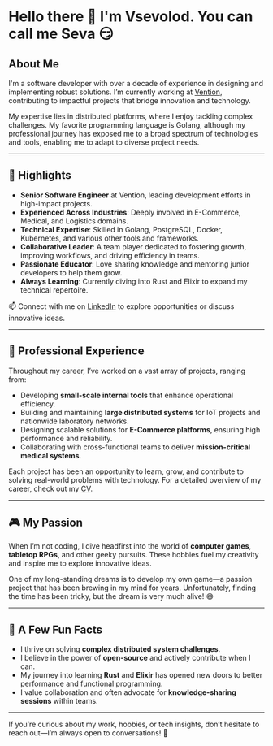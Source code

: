 # Hello there 👋 I'm Vsevolod. You can call me Seva 😏
## About Me  

I'm a software developer with over a decade of experience in designing and implementing robust solutions. I’m currently working at [Vention](https://ventionteams.com), contributing to impactful projects that bridge innovation and technology.  

My expertise lies in distributed platforms, where I enjoy tackling complex challenges. My favorite programming language is Golang, although my professional journey has exposed me to a broad spectrum of technologies and tools, enabling me to adapt to diverse project needs.  

---

## 🌟 Highlights  

- **Senior Software Engineer** at Vention, leading development efforts in high-impact projects.  
- **Experienced Across Industries**: Deeply involved in E-Commerce, Medical, and Logistics domains.  
- **Technical Expertise**: Skilled in Golang, PostgreSQL, Docker, Kubernetes, and various other tools and frameworks.  
- **Collaborative Leader**: A team player dedicated to fostering growth, improving workflows, and driving efficiency in teams.  
- **Passionate Educator**: Love sharing knowledge and mentoring junior developers to help them grow.  
- **Always Learning**: Currently diving into Rust and Elixir to expand my technical repertoire.  

📫 Connect with me on [LinkedIn](https://www.linkedin.com/in/vsevolod-krivitskiy-5b022091/) to explore opportunities or discuss innovative ideas.  

---

## 💼 Professional Experience  

Throughout my career, I’ve worked on a vast array of projects, ranging from:  
- Developing **small-scale internal tools** that enhance operational efficiency.  
- Building and maintaining **large distributed systems** for IoT projects and nationwide laboratory networks.  
- Designing scalable solutions for **E-Commerce platforms**, ensuring high performance and reliability.  
- Collaborating with cross-functional teams to deliver **mission-critical medical systems**.  

Each project has been an opportunity to learn, grow, and contribute to solving real-world problems with technology. For a detailed overview of my career, check out my [CV](https://github.com/krylphi/krylphi/blob/main/CV.md).  

---

## 🎮 My Passion  

When I’m not coding, I dive headfirst into the world of **computer games**, **tabletop RPGs**, and other geeky pursuits. These hobbies fuel my creativity and inspire me to explore innovative ideas.  

One of my long-standing dreams is to develop my own game—a passion project that has been brewing in my mind for years. Unfortunately, finding the time has been tricky, but the dream is very much alive! 😅  

---

## 🌱 A Few Fun Facts  

- I thrive on solving **complex distributed system challenges**.  
- I believe in the power of **open-source** and actively contribute when I can.  
- My journey into learning **Rust** and **Elixir** has opened new doors to better performance and functional programming.  
- I value collaboration and often advocate for **knowledge-sharing sessions** within teams.  

---

If you’re curious about my work, hobbies, or tech insights, don’t hesitate to reach out—I’m always open to conversations! 🚀
